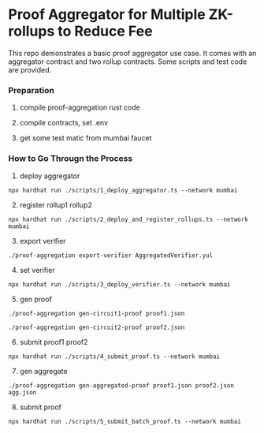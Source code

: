 # Proof Aggregator for Multiple ZK-rollups to Reduce Fee

This repo demonstrates a basic proof aggregator use case. It comes with an aggregator contract and two rollup contracts. Some scripts and test code are provided.


### Preparation

1. compile proof-aggregation rust code

2. compile contracts, set .env

3. get some test matic from mumbai faucet

### How to Go Througn the Process

1. deploy aggregator

`npx hardhat run ./scripts/1_deploy_aggregator.ts --network mumbai`

2. register rollup1 rollup2

`npx hardhat run ./scripts/2_deploy_and_register_rollups.ts --network mumbai`

3. export verifier

`./proof-aggregation export-verifier AggregatedVerifier.yul`

4. set verifier

`npx hardhat run ./scripts/3_deploy_verifier.ts --network mumbai`

5. gen proof

`./proof-aggregation gen-circuit1-proof proof1.json`

`./proof-aggregation gen-circuit2-proof proof2.json`

6. submit proof1 proof2

`npx hardhat run ./scripts/4_submit_proof.ts --network mumbai`

7. gen aggregate

`./proof-aggregation gen-aggregated-proof proof1.json proof2.json agg.json`

8. submit proof

`npx hardhat run ./scripts/5_submit_batch_proof.ts --network mumbai`